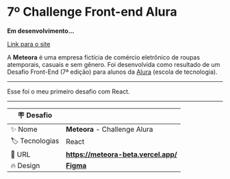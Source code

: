 <div id='top'>
  <h1>7º Challenge Front-end Alura</h1>
</div>

**Em desenvolvimento...**

[Link para o site](https://meteora-beta.vercel.app/)

A **Meteora** é uma empresa fictícia de comércio eletrônico de roupas atemporais, casuais e sem gênero. Foi desenvolvida como resultado de um Desafio Front-End (7ª edição) para alunos da [Alura](https://www.alura.com.br) (escola de tecnologia).

---
Esse foi o meu primeiro desafio com React.

---

| 🪧 Desafio |  |
| ------------- | - |
| ✨ Nome       | **Meteora** - Challenge Alura |
| 🏷️ Tecnologias | React |
| 🚀 URL         | **https://meteora-beta.vercel.app/** |
| 🔥 Design     | [**Figma**](https://www.figma.com/file/2TLgt8UjsWUViWlmpXu5Fz/Challenge-Front-end-%7C-Loja-Meteora?type=design&node-id=2386-3188&mode=design&t=Ma3HxW8ptvFQm6hM-0) |
